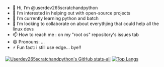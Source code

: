 - 👋 Hi, I’m @userdev265scratchandpython
- 👀 I’m interested in helping out with open-source projects
- 🌱 I’m currently learning python and batch
- 💞️ I’m looking to collaborate on about everythjing that could help all the linux devs
- 📫 How to reach me : on my "root os" repository's issues tab
- 😄 Pronouns: ...
- ⚡ Fun fact: i still use edge...
      bye!!
  
[![Userdev265scratchandpython's GitHub stats-all](https://github-readme-stats.vercel.app/api?username=userdev265scratchandpython&show_icons=true&theme=transparent&hide_border=true&layout=compact)](https://github.com/anuraghazra/github-readme-stats)
[![Top Langs](https://github-readme-stats.vercel.app/api/top-langs/?username=userdev265scratchandpython&theme=transparent&hide_border=true&layout=compact)](https://github.com/anuraghazra/github-readme-stats)
